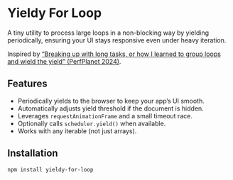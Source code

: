 # Yieldy For Loop

A tiny utility to process large loops in a non-blocking way by yielding periodically, ensuring your UI stays responsive even under heavy iteration.

Inspired by [“Breaking up with long tasks, or how I learned to group loops and wield the yield” (PerfPlanet 2024)](https://calendar.perfplanet.com/2024/breaking-up-with-long-tasks-or-how-i-learned-to-group-loops-and-wield-the-yield/).

## Features

- Periodically yields to the browser to keep your app’s UI smooth.
- Automatically adjusts yield threshold if the document is hidden.
- Leverages `requestAnimationFrame` and a small timeout race.
- Optionally calls `scheduler.yield()` when available.
- Works with any iterable (not just arrays).

## Installation

```bash
npm install yieldy-for-loop
